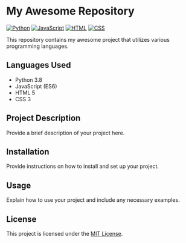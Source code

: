 # My Awesome Repository

[![Python](https://img.shields.io/badge/Python-3.8-blue.svg)](https://www.python.org/)
[![JavaScript](https://img.shields.io/badge/JavaScript-ES6-yellow.svg)](https://developer.mozilla.org/en-US/docs/Web/JavaScript)
[![HTML](https://img.shields.io/badge/HTML-5-orange.svg)](https://developer.mozilla.org/en-US/docs/Web/HTML)
[![CSS](https://img.shields.io/badge/CSS-3-blueviolet.svg)](https://developer.mozilla.org/en-US/docs/Web/CSS)

This repository contains my awesome project that utilizes various programming languages.

## Languages Used

- Python 3.8
- JavaScript (ES6)
- HTML 5
- CSS 3

## Project Description

Provide a brief description of your project here.

## Installation

Provide instructions on how to install and set up your project.

## Usage

Explain how to use your project and include any necessary examples.

## License

This project is licensed under the [MIT License](LICENSE).

